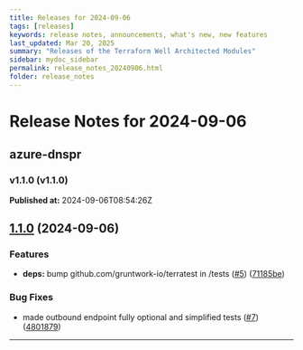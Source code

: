 ```yaml
---
title: Releases for 2024-09-06
tags: [releases]
keywords: release notes, announcements, what's new, new features
last_updated: Mar 20, 2025
summary: "Releases of the Terraform Well Architected Modules"
sidebar: mydoc_sidebar
permalink: release_notes_20240906.html
folder: release_notes
---
```


# Release Notes for 2024-09-06

## azure-dnspr
### v1.1.0 (v1.1.0)
**Published at:** 2024-09-06T08:54:26Z

## [1.1.0](https://github.com/CloudNationHQ/terraform-azure-dnspr/compare/v1.0.1...v1.1.0) (2024-09-06)


### Features

* **deps:** bump github.com/gruntwork-io/terratest in /tests ([#5](https://github.com/CloudNationHQ/terraform-azure-dnspr/issues/5)) ([71185be](https://github.com/CloudNationHQ/terraform-azure-dnspr/commit/71185be901e52f7f7462343c17a56f30f6499428))


### Bug Fixes

* made outbound endpoint fully optional and simplified tests ([#7](https://github.com/CloudNationHQ/terraform-azure-dnspr/issues/7)) ([4801879](https://github.com/CloudNationHQ/terraform-azure-dnspr/commit/4801879ecf3915da473975c05c33a715864f9fe8))

---


